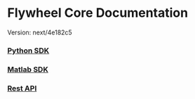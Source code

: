 # Flywheel Core Documentation
Version: next/4e182c5

### [Python SDK](python/)

### [Matlab SDK](matlab/)

### [Rest API](swagger/index.html)

